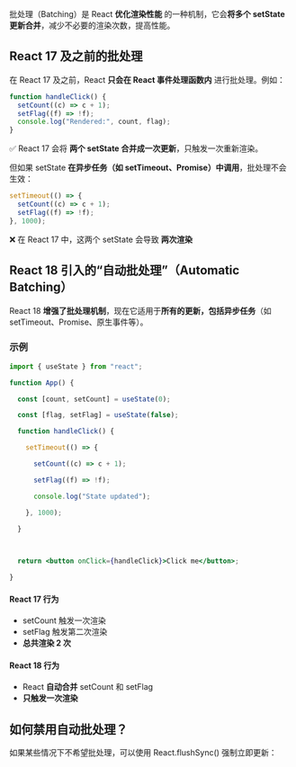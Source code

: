 批处理（Batching）是 React **优化渲染性能** 的一种机制，它会**将多个 setState 更新合并**，减少不必要的渲染次数，提高性能。

## **React 17 及之前的批处理**

在 React 17 及之前，React **只会在 React 事件处理函数内** 进行批处理。例如：

```jsx
function handleClick() {
  setCount((c) => c + 1);
  setFlag((f) => !f);
  console.log("Rendered:", count, flag);
}
```

✅ React 17 会将 **两个 setState 合并成一次更新**，只触发一次重新渲染。

但如果 setState **在异步任务（如 setTimeout、Promise）中调用**，批处理不会生效：

```jsx
setTimeout(() => {
  setCount((c) => c + 1);
  setFlag((f) => !f);
}, 1000);
```

❌ 在 React 17 中，这两个 setState 会导致 **两次渲染**

## **React 18 引入的“自动批处理”（Automatic Batching）**

React 18 **增强了批处理机制**，现在它适用于**所有的更新，包括异步任务**（如 setTimeout、Promise、原生事件等）。

### 示例
```jsx
import { useState } from "react";

function App() {

  const [count, setCount] = useState(0);

  const [flag, setFlag] = useState(false);

  function handleClick() {

    setTimeout(() => {

      setCount((c) => c + 1);

      setFlag((f) => !f);

      console.log("State updated");

    }, 1000);

  }

  

  return <button onClick={handleClick}>Click me</button>;

}
```

#### **React 17 行为**
- setCount 触发一次渲染
- setFlag 触发第二次渲染
- **总共渲染 2 次**

#### **React 18 行为**
- React **自动合并** setCount 和 setFlag
- **只触发一次渲染**

## **如何禁用自动批处理？**

如果某些情况下不希望批处理，可以使用 React.flushSync() 强制立即更新：